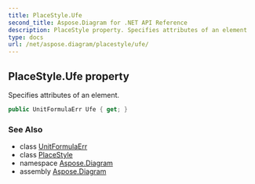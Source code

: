 ```yaml
---
title: PlaceStyle.Ufe
second_title: Aspose.Diagram for .NET API Reference
description: PlaceStyle property. Specifies attributes of an element
type: docs
url: /net/aspose.diagram/placestyle/ufe/
---
```

## PlaceStyle.Ufe property

Specifies attributes of an element.

```csharp
public UnitFormulaErr Ufe { get; }
```

### See Also

* class [UnitFormulaErr](../../unitformulaerr/)
* class [PlaceStyle](../)
* namespace [Aspose.Diagram](../../placestyle/)
* assembly [Aspose.Diagram](../../../)


